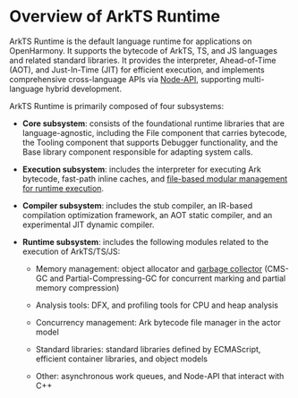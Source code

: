 # Overview of ArkTS Runtime

ArkTS Runtime is the default language runtime for applications on OpenHarmony. It supports the bytecode of ArkTS, TS, and JS languages and related standard libraries. It provides the interpreter, Ahead-of-Time (AOT), and Just-In-Time (JIT) for efficient execution, and implements comprehensive cross-language APIs via [Node-API](../napi/napi-introduction.md), supporting multi-language hybrid development.

ArkTS Runtime is primarily composed of four subsystems:

- **Core subsystem**: consists of the foundational runtime libraries that are language-agnostic, including the File component that carries bytecode, the Tooling component that supports Debugger functionality, and the Base library component responsible for adapting system calls.

- **Execution subsystem**: includes the interpreter for executing Ark bytecode, fast-path inline caches, and [file-based modular management for runtime execution](module-principle.md).

- **Compiler subsystem**: includes the stub compiler, an IR-based compilation optimization framework, an AOT static compiler, and an experimental JIT dynamic compiler.

- **Runtime subsystem**: includes the following modules related to the execution of ArkTS/TS/JS:

  - Memory management: object allocator and [garbage collector](gc-introduction.md) (CMS-GC and Partial-Compressing-GC for concurrent marking and partial memory compression)

  - Analysis tools: DFX, and profiling tools for CPU and heap analysis

  - Concurrency management: Ark bytecode file manager in the actor model

  - Standard libraries: standard libraries defined by ECMAScript, efficient container libraries, and object models
  
  - Other: asynchronous work queues, and Node-API that interact with C++
